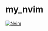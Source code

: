 # my_nvim


 
[![Nvim](~/.config/nvim/nvim.png)](https://github.com/WesleyTavaresDev/my_nvim/blob/main/nvim.png)

